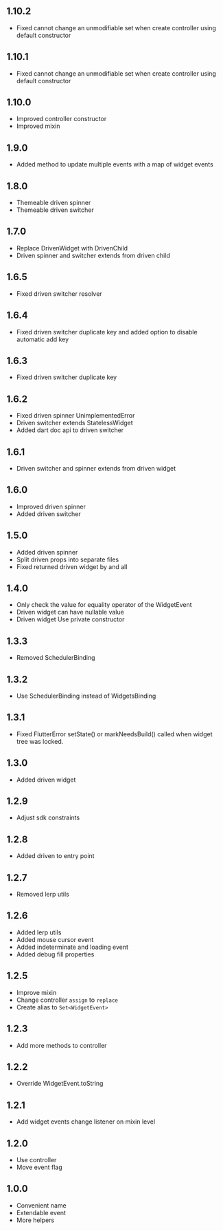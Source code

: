 ## 1.10.2

* Fixed cannot change an unmodifiable set when create controller using default constructor

## 1.10.1

* Fixed cannot change an unmodifiable set when create controller using default constructor

## 1.10.0

* Improved controller constructor
* Improved mixin

## 1.9.0

* Added method to update multiple events with a map of widget events

## 1.8.0

* Themeable driven spinner
* Themeable driven switcher

## 1.7.0

* Replace DrivenWidget with DrivenChild
* Driven spinner and switcher extends from driven child

## 1.6.5

* Fixed driven switcher resolver

## 1.6.4

* Fixed driven switcher duplicate key and added option to disable automatic add key

## 1.6.3

* Fixed driven switcher duplicate key

## 1.6.2

* Fixed driven spinner UnimplementedError
* Driven switcher extends StatelessWidget
* Added dart doc api to driven switcher

## 1.6.1

* Driven switcher and spinner extends from driven widget

## 1.6.0

* Improved driven spinner
* Added driven switcher

## 1.5.0

* Added driven spinner
* Split driven props into separate files
* Fixed returned driven widget by and all

## 1.4.0

* Only check the value for equality operator of the WidgetEvent
* Driven widget can have nullable value
* Driven widget Use private constructor

## 1.3.3

* Removed SchedulerBinding

## 1.3.2

* Use SchedulerBinding instead of WidgetsBinding

## 1.3.1

* Fixed FlutterError setState() or markNeedsBuild() called when widget tree was locked.

## 1.3.0

* Added driven widget

## 1.2.9

* Adjust sdk constraints

## 1.2.8

* Added driven to entry point

## 1.2.7

* Removed lerp utils

## 1.2.6

* Added lerp utils
* Added mouse cursor event
* Added indeterminate and loading event
* Added debug fill properties

## 1.2.5

* Improve mixin
* Change controller `assign` to `replace`
* Create alias to `Set<WidgetEvent>`

## 1.2.3

* Add more methods to controller

## 1.2.2

* Override WidgetEvent.toString

## 1.2.1

* Add widget events change listener on mixin level

## 1.2.0

* Use controller
* Move event flag


## 1.0.0

* Convenient name
* Extendable event
* More helpers

